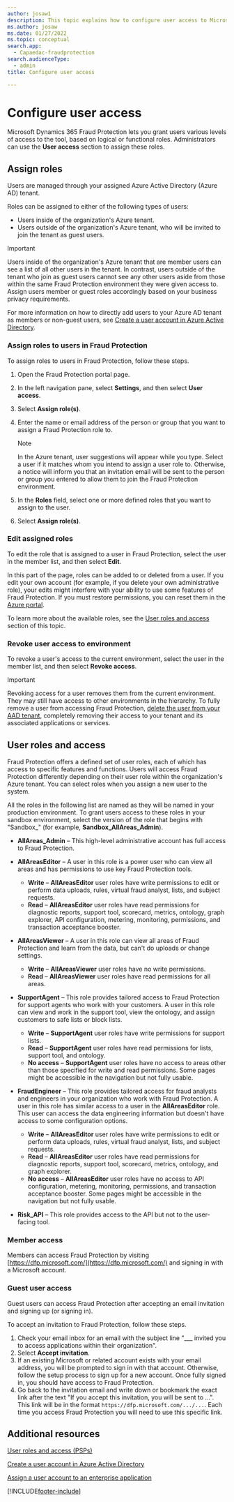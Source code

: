 ```yaml
---
author: josaw1
description: This topic explains how to configure user access to Microsoft Dynamics 365 Fraud Protection.
ms.author: josaw
ms.date: 01/27/2022
ms.topic: conceptual
search.app: 
  - Capaedac-fraudprotection
search.audienceType:
  - admin
title: Configure user access

---
```


# Configure user access

Microsoft Dynamics 365 Fraud Protection lets you grant users various levels of access to the tool, based on logical or functional roles. Administrators can use the **User access** section to assign these roles.

## Assign roles
Users are managed through your assigned Azure Active Directory (Azure AD) tenant.

Roles can be assigned to either of the following types of users:
- Users inside of the organization's Azure tenant. 
- Users outside of the organization's Azure tenant, who will be invited to join the tenant as guest users.

> [!IMPORTANT]
> Users inside of the organization's Azure tenant that are member users can see a list of all other users in the tenant. In contrast, users outside of the tenant who join as guest users cannot see any other users aside from those within the same Fraud Protection environment they were given access to. Assign users member or guest roles accordingly based on your business privacy requirements.

For more information on how to directly add users to your Azure AD tenant as members or non-guest users, see [Create a user account in Azure Active Directory](/azure/active-directory/manage-apps/add-application-portal-assign-users#create-a-user-account).

### Assign roles to users in Fraud Protection

To assign roles to users in Fraud Protection, follow these steps.

1. Open the Fraud Protection portal page.
1. In the left navigation pane, select **Settings**, and then select **User access**.
1. Select **Assign role(s)**.
1. Enter the name or email address of the person or group that you want to assign a Fraud Protection role to.

    > [!NOTE] 
    >  In the Azure tenant, user suggestions will appear while you type. Select a user if it matches whom you intend to assign a user role to. Otherwise, a notice will inform you that an invitation email will be sent to the person or group you entered to allow them to join the Fraud Protection environment.

1. In the **Roles** field, select one or more defined roles that you want to assign to the user.
1. Select **Assign role(s)**.

### Edit assigned roles

To edit the role that is assigned to a user in Fraud Protection, select the user in the member list, and then select **Edit**.

In this part of the page, roles can be added to or deleted from a user. If you edit your own account (for example, if you delete your own administrative role), your edits might interfere with your ability to use some features of Fraud Protection. If you must restore permissions, you can reset them in the [Azure portal](https://portal.azure.com/#home).

To learn more about the available roles, see the [User roles and access](configure-user-access.md#user-roles-and-access) section of this topic.

### Revoke user access to environment

To revoke a user's access to the current environment, select the user in the member list, and then select **Revoke access**. 

> [!IMPORTANT]
> Revoking access for a user removes them from the current environment. They may still have access to other environments in the hierarchy. To fully remove a user from accessing Fraud Protection, [delete the user from your AAD tenant](/azure/active-directory/fundamentals/add-users-azure-active-directory#delete-a-user), completely removing their access to your tenant and its associated applications or services.

## User roles and access

Fraud Protection offers a defined set of user roles, each of which has access to specific features and functions. Users will access Fraud Protection differently depending on their user role within the organization's Azure tenant. You can select roles when you assign a new user to the system.

All the roles in the following list are named as they will be named in your production environment. To grant users access to these roles in your sandbox environment, select the version of the role that begins with "Sandbox_" (for example, **Sandbox_AllAreas_Admin**).

- **AllAreas_Admin** – This high-level administrative account has full access to Fraud Protection.
- **AllAreasEditor** – A user in this role is a power user who can view all areas and has permissions to use key Fraud Protection tools.

    - **Write** – **AllAreasEditor** user roles have write permissions to edit or perform data uploads, rules, virtual fraud analyst, lists, and subject requests.
    - **Read** – **AllAreasEditor** user roles have read permissions for diagnostic reports, support tool, scorecard, metrics, ontology, graph explorer, API configuration, metering, monitoring, permissions, and transaction acceptance booster.

- **AllAreasViewer** – A user in this role can view all areas of Fraud Protection and learn from the data, but can't do uploads or change settings.

    - **Write** – **AllAreasViewer** user roles have no write permissions.
    - **Read** – **AllAreasViewer** user roles have read permissions for all areas.

- **SupportAgent** – This role provides tailored access to Fraud Protection for support agents who work with your customers. A user in this role can view and work in the support tool, view the ontology, and assign customers to safe lists or block lists.

    - **Write** – **SupportAgent** user roles have write permissions for support lists.
    - **Read** – **SupportAgent** user roles have read permissions for lists, support tool, and ontology.
    - **No access** – **SupportAgent** user roles have no access to areas other than those specified for write and read permissions. Some pages might be accessible in the navigation but not fully usable.

- **FraudEngineer** – This role provides tailored access for fraud analysts and engineers in your organization who work with Fraud Protection. A user in this role has similar access to a user in the **AllAreasEditor** role. This user can access the data engineering information but doesn't have access to some configuration options.

    - **Write** – **AllAreasEditor** user roles have write permissions to edit or perform data uploads, rules, virtual fraud analyst, lists, and subject requests.
    - **Read** – **AllAreasEditor** user roles have read permissions for diagnostic reports, support tool, scorecard, metrics, ontology, and graph explorer.
    - **No access** – **AllAreasEditor** user roles have no access to API configuration, metering, monitoring, permissions, and transaction acceptance booster. Some pages might be accessible in the navigation but not fully usable.

- **Risk_API** – This role provides access to the API but not to the user-facing tool.

### Member access

Members can access Fraud Protection by visiting [https://dfp.microsoft.com/](https://dfp.microsoft.com/) and signing in with a Microsoft account.

### Guest user access

Guest users can access Fraud Protection after accepting an email invitation and signing up (or signing in).

To accept an invitation to Fraud Protection, follow these steps.

1. Check your email inbox for an email with the subject line "___ invited you to access applications within their organization".
1. Select **Accept invitation**.
1. If an existing Microsoft or related account exists with your email address, you will be prompted to sign in with that account. Otherwise, follow the setup process to sign up for a new account. Once fully signed in, you should have access to Fraud Protection.  
1. Go back to the invitation email and write down or bookmark the exact link after the text "If you accept this invitation, you will be sent to ...". This link will be in the format `https://dfp.microsoft.com/.../...`. Each time you access Fraud Protection you will need to use this specific link.

## Additional resources

[User roles and access (PSPs)](psp-user-roles.md)

[Create a user account in Azure Active Directory](/azure/active-directory/manage-apps/add-application-portal-assign-users#create-a-user-account)

[Assign a user account to an enterprise application](/azure/active-directory/manage-apps/add-application-portal-assign-users#assign-a-user-account-to-an-enterprise-application)

[!INCLUDE[footer-include](includes/footer-banner.md)]
